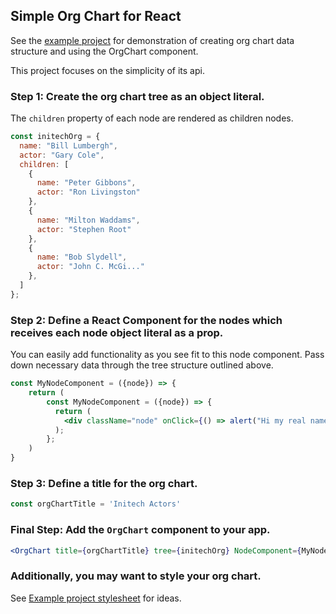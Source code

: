 ## Simple Org Chart for React

See the [example project](example/README.md) for demonstration of creating org chart data structure and using the OrgChart component.

This project focuses on the simplicity of its api.

### Step 1: Create the org chart tree as an object literal.
The ```children``` property of each node are rendered as children nodes.

```jsx harmony
const initechOrg = {
  name: "Bill Lumbergh",
  actor: "Gary Cole",
  children: [
    {
      name: "Peter Gibbons",
      actor: "Ron Livingston"
    },
    {
      name: "Milton Waddams",
      actor: "Stephen Root"
    },
    {
      name: "Bob Slydell",
      actor: "John C. McGi..."
    },
  ]
};
```
### Step 2: Define a React Component for the nodes which receives each node object literal as a prop.
You can easily add functionality as you see fit to this node component.
Pass down necessary data through the tree structure outlined above.

```jsx harmony
const MyNodeComponent = ({node}) => {
    return (
        const MyNodeComponent = ({node}) => {
          return (
            <div className="node" onClick={() => alert("Hi my real name is: " + node.actor)}>{ node.name }</div>
          );
        };
    )
}
```

### Step 3: Define a title for the org chart.
```jsx harmony
const orgChartTitle = 'Initech Actors'
```

### Final Step: Add the ```OrgChart``` component to your app.
```jsx harmony
<OrgChart title={orgChartTitle} tree={initechOrg} NodeComponent={MyNodeComponent} />
```

### Additionally, you may want to style your org chart.
See [Example project stylesheet](example/src/App.css) for ideas.

